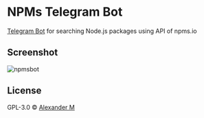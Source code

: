 # NPMs Telegram Bot

[Telegram Bot](https://t.me/npmsbot) for searching Node.js packages using API of npms.io

## Screenshot

![npmsbot](https://user-images.githubusercontent.com/16507744/31808090-2c3cfe00-b58b-11e7-8cc6-b1106be42e12.png)

## License

GPL-3.0 © [Alexander M](https://kekdude.ru/)
